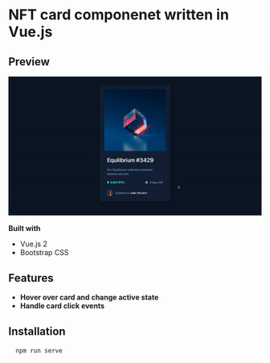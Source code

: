# NFT card componenet written in Vue.js

## Preview

![Alt Text](https://github.com/johnnyperdomo/nft-card-component/blob/main/src/assets/nft-card.gif)

**Built with**
- Vue.js 2
- Bootstrap CSS

## Features
- **Hover over card and change active state**
- **Handle card click events**

## Installation
```
  npm run serve
  ```
